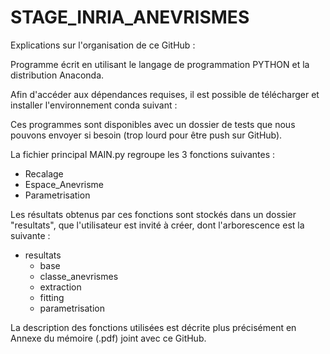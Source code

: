 # STAGE_INRIA_ANEVRISMES

Explications sur l'organisation de ce GitHub : 

Programme écrit en utilisant le langage de programmation PYTHON et la distribution Anaconda. 

Afin d'accéder aux dépendances requises, il est possible de télécharger et installer l'environnement conda suivant : 

Ces programmes sont disponibles avec un dossier de tests que nous pouvons envoyer si besoin (trop lourd pour être push sur GitHub).

La fichier principal MAIN.py regroupe les 3 fonctions suivantes : 
  
  - Recalage 
  - Espace_Anevrisme
  - Parametrisation 
  
 Les résultats obtenus par ces fonctions sont stockés dans un dossier "resultats", que l'utilisateur est invité à créer, dont l'arborescence est la suivante : 
 
 - resultats
    - base
    - classe_anevrismes
    - extraction
    - fitting
    - parametrisation
 
 La description des fonctions utilisées est décrite plus précisément en Annexe du mémoire (.pdf) joint avec ce GitHub.
